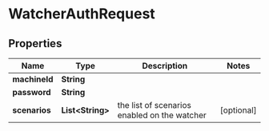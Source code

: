 

# WatcherAuthRequest


## Properties

| Name | Type | Description | Notes |
|------------ | ------------- | ------------- | -------------|
|**machineId** | **String** |  |  |
|**password** | **String** |  |  |
|**scenarios** | **List&lt;String&gt;** | the list of scenarios enabled on the watcher |  [optional] |




